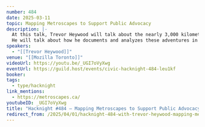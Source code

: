 ```yaml
---
number: 484
date: 2025-03-11
topic: Mapping Metroscapes to Support Public Advocacy
description: |-
  At this talk, Trevor Heywood will talk about the nearly 3,000 kilometres of "Metroscapes" he has walked across the Greater Golden Horseshoe over the last 9 years.
  He will talk about how he documents and analyzes these adventures in places "where natural and built environments collide," to help others advocate for improved active transportation and public parkland.
speakers:
  - "[[Trevor Heywood]]"
venue: "[[Mozilla Toronto]]"
videoUrl: https://youtu.be/_UGI7oVyXwg
eventUrl: https://guild.host/events/civic-hacknight-484-leu1kf
booker: 
tags:
  - type/hacknight
link_mentions:
  - https://metroscapes.ca/
youtubeID: _UGI7oVyXwg
title: "Hacknight #484 – Mapping Metroscapes to Support Public Advocacy"
redirect_from: /2025/04/01/hacknight-484-with-trevor-heywood-mapping-metroscapes-to-support-public-advocacy/
---
```

